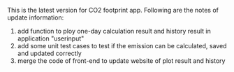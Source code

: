 This is the latest version for CO2 footprint app. Following are the notes of update information:
1. add function to ploy one-day calculation result and history result in application "userinput"
2. add some unit test cases to test if the emission can be calculated, saved and updated correctly
3. merge the code of front-end to update website of plot result and history   
